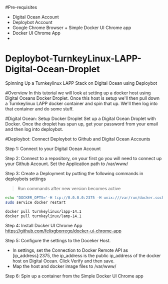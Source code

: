 #Pre-requisites
- Digital Ocean Account
- Deploybot Account
- Google Chrome Browser + Simple Docker UI Chrome app
- Docker UI Chrome App
- 
# Deploybot-TurnkeyLinux-LAPP-Digital-Ocean-Droplet
Spinning Up a Turnkeylinux LAPP Stack on Digital Ocean using Deploybot

#Overview
In this tutorial we will look at setting up a docker host using Digital Oceans Docker Droplet. Once this host is setup we'll then pull down a Turnkeylinux LAPP docker container and spin that up. We'll then log into that container and do some stuff.

#Digital Ocean: Setup Docker Droplet 
Set up a Digital Ocean Droplet with Docker. Once the droplet has spun up, get your password from your email and then log into deploybot. 

#Deploybot: Connect Deploybot to Github and Digital Ocean Accounts 

Step 1: Connect to your Digital Ocean Account

Step 2: Connect to a repository, on your first go you will need to connect up your Github Account. Set the Application path to /var/www/

Step 3: Create a Deployment by putting the following commands in deploybots settings

> Run commands after new version becomes active

```bash
echo "DOCKER_OPTS='-H tcp://0.0.0.0:2375 -H unix:///var/run/docker.sock'" >> /etc/default/docker  
sudo service docker restart

docker pull turnkeylinux/lapp-14.1
docker pull turnkeylinux/lamp-14.1
```
Step 4: Install Docker UI Chrome App https://github.com/felixgborrego/docker-ui-chrome-app

Step 5: Configure the settings to the Doceker Host. 

- In settings, set the Connection to Docker Remote API as [ip_address]:2375,  the ip_address is the public ip_address of the docker host on Digital Ocean. Click Verify and then save.
- Map the host and docker image files to /var/www/

Step 6: Spin up a container from the Simple Docker UI Chrome app
